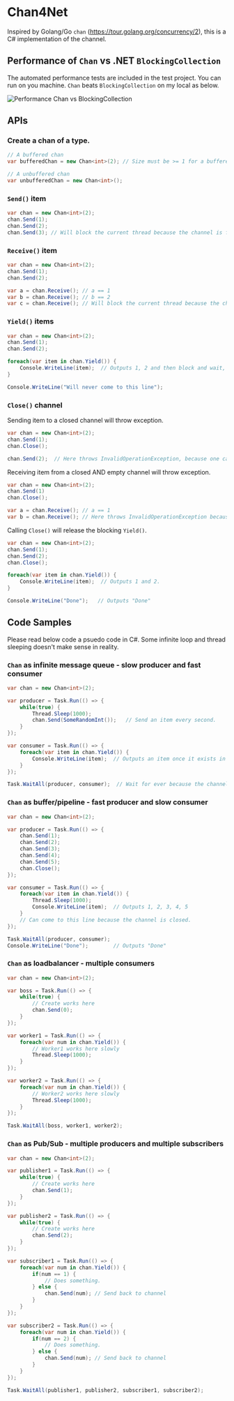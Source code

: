 # Chan4Net
Inspired by Golang/Go `chan` (https://tour.golang.org/concurrency/2), this is a C# implementation of the channel.

## Performance of `Chan` vs .NET `BlockingCollection`
The automated performance tests are included in the test project. You can run on you machine.
`Chan` beats `BlockingCollection` on my local as below.

![Performance Chan vs BlockingCollection](docs/Perf-ChanVsBlockingCollection.jpg)

## APIs

### Create a chan of a type.
```csharp
// A buffered chan
var bufferedChan = new Chan<int>(2); // Size must be >= 1 for a buffered channel.

// A unbuffered chan
var unbufferedChan = new Chan<int>();
```

### `Send()` item
```csharp
var chan = new Chan<int>(2);
chan.Send(1);
chan.Send(2);
chan.Send(3); // Will block the current thread because the channel is full
```

### `Receive()` item
```csharp
var chan = new Chan<int>(2);
chan.Send(1);
chan.Send(2);

var a = chan.Receive(); // a == 1
var b = chan.Receive(); // b == 2
var c = chan.Receive(); // Will block the current thread because the channel is empty.
```

### `Yield()` items
```csharp
var chan = new Chan<int>(2);
chan.Send(1);
chan.Send(2);

foreach(var item in chan.Yield()) {
    Console.WriteLine(item);  // Outputs 1, 2 and then block and wait, because the channel is empty.
}

Console.WriteLine("Will never come to this line");
```

### `Close()` channel
Sending item to a closed channel will throw exception.
```csharp
var chan = new Chan<int>(2);
chan.Send(1);
chan.Close();

chan.Send(2);  // Here throws InvalidOperationException, because one cannot send item into a closed channel.
```
Receiving item from a closed AND empty channel will throw exception.
```csharp
var chan = new Chan<int>(2);
chan.Send(1)
chan.Close();

var a = chan.Receive(); // a == 1
var b = chan.Receive(); // Here throws InvalidOperationException because no more item in the closed channel.
```

Calling `Close()` will release the blocking `Yield()`.
```csharp
var chan = new Chan<int>(2);
chan.Send(1);
chan.Send(2);
chan.Close();

foreach(var item in chan.Yield()) {
    Console.WriteLine(item);  // Outputs 1 and 2.
}

Console.WriteLine("Done");   // Outputs "Done"
```
## Code Samples
Please read below code a psuedo code in C#. Some infinite loop and thread sleeping doesn't make sense in reality.
### `Chan` as infinite message queue - slow producer and fast consumer
```csharp
var chan = new Chan<int>(2);

var producer = Task.Run(() => {
    while(true) {
        Thread.Sleep(1000);
        chan.Send(SomeRandomInt());   // Send an item every second.
    }
});

var consumer = Task.Run(() => {
    foreach(var item in chan.Yield()) {
        Console.WriteLine(item);  // Outputs an item once it exists in channel.
    }
});

Task.WaitAll(producer, consumer);  // Wait for ever because the channel is never closed.
```

### `Chan` as buffer/pipeline - fast producer and slow consumer
```csharp
var chan = new Chan<int>(2);

var producer = Task.Run(() => {
    chan.Send(1);
    chan.Send(2);
    chan.Send(3);
    chan.Send(4);
    chan.Send(5);
    chan.Close();
});

var consumer = Task.Run(() => {
    foreach(var item in chan.Yield()) {
        Thread.Sleep(1000);
        Console.WriteLine(item);  // Outputs 1, 2, 3, 4, 5
    }
    // Can come to this line because the channel is closed.
});

Task.WaitAll(producer, consumer);
Console.WriteLine("Done");        // Outputs "Done"
```
### `Chan` as loadbalancer - multiple consumers
```csharp
var chan = new Chan<int>(2);

var boss = Task.Run(() => {
    while(true) {
        // Create works here
        chan.Send(0);
    }
});

var worker1 = Task.Run(() => {
    foreach(var num in chan.Yield()) {
        // Worker1 works here slowly
        Thread.Sleep(1000);
    }
});

var worker2 = Task.Run(() => {
    foreach(var num in chan.Yield()) {
        // Worker2 works here slowly
        Thread.Sleep(1000);        
    }
});

Task.WaitAll(boss, worker1, worker2);
```
### `Chan` as Pub/Sub - multiple producers and multiple subscribers
```csharp
var chan = new Chan<int>(2);

var publisher1 = Task.Run(() => {
    while(true) {
        // Create works here
        chan.Send(1);
    }
});

var publisher2 = Task.Run(() => {
    while(true) {
        // Create works here
        chan.Send(2);
    }
});

var subscriber1 = Task.Run(() => {
    foreach(var num in chan.Yield()) {
        if(num == 1) {
            // Does something.
        } else {
            chan.Send(num); // Send back to channel
        }
    }
});

var subscriber2 = Task.Run(() => {
    foreach(var num in chan.Yield()) {
        if(num == 2) {
            // Does something.
        } else {
            chan.Send(num); // Send back to channel
        }      
    }
});

Task.WaitAll(publisher1, publisher2, subscriber1, subscriber2);
```
